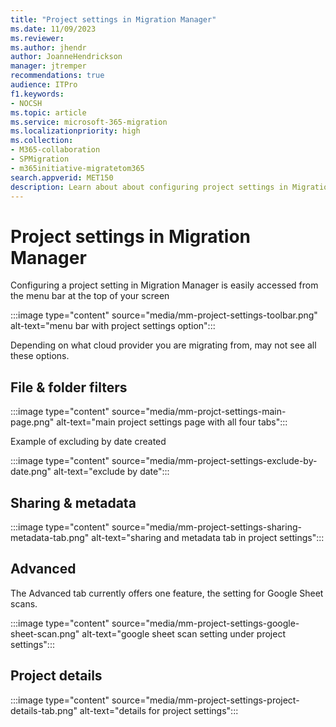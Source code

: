 ```yaml
---
title: "Project settings in Migration Manager"
ms.date: 11/09/2023
ms.reviewer: 
ms.author: jhendr
author: JoanneHendrickson
manager: jtremper
recommendations: true
audience: ITPro
f1.keywords:
- NOCSH
ms.topic: article
ms.service: microsoft-365-migration
ms.localizationpriority: high
ms.collection: 
- M365-collaboration
- SPMigration
- m365initiative-migratetom365
search.appverid: MET150
description: Learn about about configuring project settings in Migration Manager.
---
```


# Project settings in Migration Manager

Configuring a project setting in Migration Manager is easily accessed from the menu bar at the top of your screen

:::image type="content" source="media/mm-project-settings-toolbar.png" alt-text="menu bar with project settings option":::


Depending on what cloud provider you are migrating from, may not see all these options.



## File & folder filters


:::image type="content" source="media/mm-projct-settings-main-page.png" alt-text="main project settings page with all four tabs":::

Example of excluding by date created

:::image type="content" source="media/mm-project-settings-exclude-by-date.png" alt-text="exclude by date":::

## Sharing & metadata

:::image type="content" source="media/mm-project-settings-sharing-metadata-tab.png" alt-text="sharing and metadata tab in project settings":::

## Advanced

The Advanced tab currently offers one feature, the setting for Google Sheet scans.  

:::image type="content" source="media/mm-project-settings-google-sheet-scan.png" alt-text="google sheet scan setting under project settings":::

## Project details

:::image type="content" source="media/mm-project-settings-project-details-tab.png" alt-text="details for project settings":::